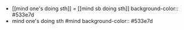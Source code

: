 - [[mind one's doing sth]] = [[mind sb doing sth]]
  background-color:: #533e7d
- mind one's doing sth #mind
  background-color:: #533e7d